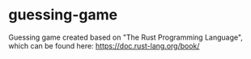 # guessing-game
Guessing game created based on "The Rust Programming Language", which can be found here: https://doc.rust-lang.org/book/ 
